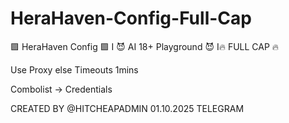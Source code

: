# HeraHaven-Config-Full-Cap
🟪 HeraHaven Config 🟪 I 😈 AI 18+ Playground 😈 I🔥 FULL CAP 🔥 

Use Proxy else Timeouts 1mins

Combolist -> Credentials

CREATED BY @HITCHEAPADMIN 01.10.2025 TELEGRAM
